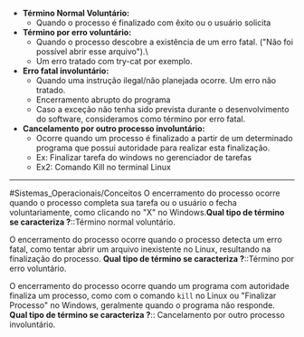 - **Término Normal Voluntário:**
	- Quando o processo é finalizado com êxito ou o usuário solicita
- **Término por erro voluntário:**
	- Quando o processo descobre a existência de um erro fatal. ("Não foi possível abrir esse arquivo").\
	- Um erro tratado com try-cat por exemplo.
- **Erro fatal involuntário:**
	- Quando uma instrução ilegal/não planejada ocorre. Um erro não tratado.
	- Encerramento abrupto do programa
	- Caso a exceção não tenha sido prevista durante o desenvolvimento do software, consideramos como término por erro fatal.
- **Cancelamento por outro processo involuntário:**
	- Ocorre quando um processo é finalizado a partir de um determinado programa que possui autoridade para realizar esta finalização.
	- Ex: Finalizar tarefa do windows no gerenciador de tarefas
	- Ex2: Comando Kill no terminal Linux

---
#Sistemas_Operacionais/Conceitos 
O encerramento do processo ocorre quando o processo completa sua tarefa ou o usuário o fecha voluntariamente, como clicando no "X" no Windows.**Qual tipo de término se caracteriza ?**::Término normal voluntário.

O encerramento do processo ocorre quando o processo detecta um erro fatal, como tentar abrir um arquivo inexistente no Linux, resultando na finalização do processo. **Qual tipo de término se caracteriza ?**::Término por erro voluntário.

O encerramento do processo ocorre quando um programa com autoridade finaliza um processo, como com o comando `kill` no Linux ou "Finalizar Processo" no Windows, geralmente quando o programa não responde. **Qual tipo de término se caracteriza ?**:: Cancelamento por outro processo involuntário.



